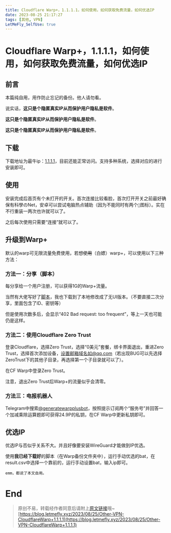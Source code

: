 ```yaml
---
title: Cloudflare Warp+，1.1.1.1，如何使用，如何获取免费流量，如何优选IP
date: 2023-08-25 21:17:27
tags: [其他, VPN]
LetMeFly_SelfUse: true
---
```


# Cloudflare Warp+，1.1.1.1，如何使用，如何获取免费流量，如何优选IP

## 前言

本篇纯自用，用作防止忘记的备份。他人请勿看。

说实话，**这只是个隐匿真实IP从而保护用户隐私是软件**。

**这只是个隐匿真实IP从而保护用户隐私是软件**。

**这只是个隐匿真实IP从而保护用户隐私是软件**。

## 下载

下载地址为最牛ip：[1.1.1.1](https://1.1.1.1/)，目前还能正常访问。支持多种系统，选择对应的进行安装即可。

## 使用

安装完成后首页有个未打开的开关。首次连接比较看脸，首次打开开关之前最好确保有科學のNet，安卓可以尝试电脑热点辅助（因为不能同时有两个```🔑```图标）。实在不行重装一两次也许就可以了。

之后每次使用只需要“连接”就可以了。

## 升级到Warp+

默认的warp可无限流量免费使用，若想<del>使用</del>（白嫖）warp+，可以使用以下三种方法：

### 方法一：分享（脚本）

每分享给一个用户注册，可以获得1G的Warp+流量。

当然有大佬写好了[脚本](https://huggingface.co/spaces/Aristore/Warp/tree/main)，我也下载到了本地修改成了无UI版本。（不要直接二次分享，里面包含了ID、密钥等）

但是使用次数多后，会显示“402 Bad request: too frequent”，等上一天也可能仍是这样。

### 方法二：使用Cloudflare Zero Trust

登录Cloudflare，选择Zero Trust，选择“0美元”套餐，绑卡界面退出，重进Zero Trust，选择首次添加设备，设置邮箱域名如@qq.com（若出现BUG可以先选择ZeroTrust下的其他子目录，再选择第一个子目录就可以了）。

在CF Warp中登录Zero Trust。

注意，退出Zero Trust后Warp+的流量似乎会清零。

### 方法三：电报机器人

Telegram中搜索[@generatewarpplusbot](https://t.me/generatewarpplusbot)，按照提示订阅两个“服务号”并回答一个加减乘除运算题即可获得24.9P的私钥，在CF Warp中更新私钥即可。

## 优选IP

优选IP与否似乎关系不大。并且好像要安装WireGuard才能做到IP优选。

使用**我已经下载好**的脚本（在Warp备份文件夹中），运行手动优选的bat，在result.csv中选择一个靠前的，运行手动设置bat，输入ip即可。

```
emm，都说了本文自用。
```

# End

<script>alert('一个保护互联网隐私的软件<br />本文仅自用');</script>

> 原创不易，转载经作者同意后请附上[原文链接](https://blog.letmefly.xyz/2023/08/25/Other-VPN-CloudflareWarp+1.1.1.1)哦~
> [https://blog.letmefly.xyz/2023/08/25/Other-VPN-CloudflareWarp+1.1.1.1](https://blog.letmefly.xyz/2023/08/25/Other-VPN-CloudflareWarp+1.1.1.1)

